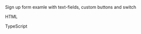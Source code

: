 Sign up form examle with text-fields, custom buttons and switch

HTML
<snippet id='dataentry-signup-html'/>

TypeScript
<snippet id='dataentry-signup-code'/>